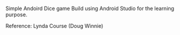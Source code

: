 Simple Andoird Dice game
Build using Android Studio for the learning purpose.


Reference: Lynda Course (Doug Winnie)

